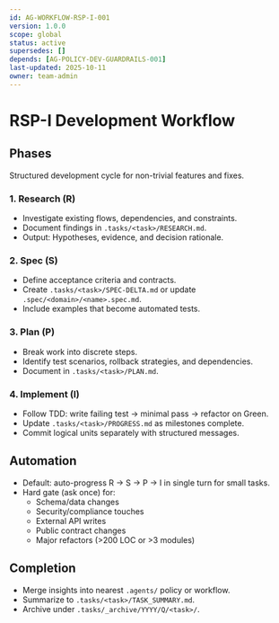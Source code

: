 ```yaml
---
id: AG-WORKFLOW-RSP-I-001
version: 1.0.0
scope: global
status: active
supersedes: []
depends: [AG-POLICY-DEV-GUARDRAILS-001]
last-updated: 2025-10-11
owner: team-admin
---
```

# RSP-I Development Workflow

## Phases
Structured development cycle for non-trivial features and fixes.

### 1. Research (R)
- Investigate existing flows, dependencies, and constraints.
- Document findings in `.tasks/<task>/RESEARCH.md`.
- Output: Hypotheses, evidence, and decision rationale.

### 2. Spec (S)
- Define acceptance criteria and contracts.
- Create `.tasks/<task>/SPEC-DELTA.md` or update `.spec/<domain>/<name>.spec.md`.
- Include examples that become automated tests.

### 3. Plan (P)
- Break work into discrete steps.
- Identify test scenarios, rollback strategies, and dependencies.
- Document in `.tasks/<task>/PLAN.md`.

### 4. Implement (I)
- Follow TDD: write failing test → minimal pass → refactor on Green.
- Update `.tasks/<task>/PROGRESS.md` as milestones complete.
- Commit logical units separately with structured messages.

## Automation
- Default: auto-progress R → S → P → I in single turn for small tasks.
- Hard gate (ask once) for:
  - Schema/data changes
  - Security/compliance touches
  - External API writes
  - Public contract changes
  - Major refactors (>200 LOC or >3 modules)

## Completion
- Merge insights into nearest `.agents/` policy or workflow.
- Summarize to `.tasks/<task>/TASK_SUMMARY.md`.
- Archive under `.tasks/_archive/YYYY/Q/<task>/`.
